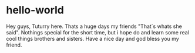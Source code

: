 # hello-world

Hey guys, Tuturry here. Thats a huge days my friends "That´s whats she said".
Nothings special for the short time, but i hope do and learn some real cool things brothers and sisters.
Have a nice day and god bless you my friend.
